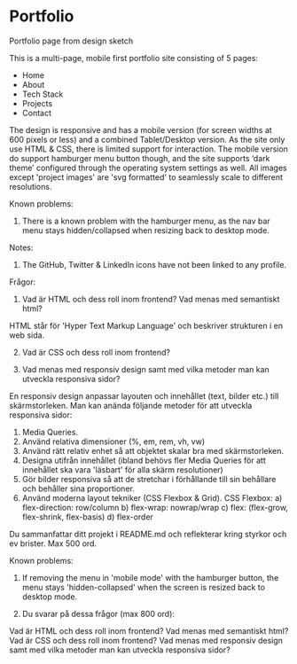 # Portfolio
Portfolio page from design sketch

This is a multi-page, mobile first portfolio site consisting of 5 pages:
- Home
- About
- Tech Stack
- Projects
- Contact

The design is responsive and has a mobile version (for screen widths at 600 pixels or less) and a combined Tablet/Desktop version. As the site only use HTML & CSS, there is limited support for interaction. The mobile version do support hamburger menu button though, and the site supports ‘dark theme’ configured through the operating system settings as well. All images except 'project images' are 'svg formatted' to seamlessly scale to different resolutions. 

Known problems:
1) There is a known problem with the hamburger menu, as the nav bar menu stays hidden/collapsed when resizing back to desktop mode.

Notes:
1) The GitHub, Twitter & LinkedIn icons have not been linked to any profile.

Frågor:
1) Vad är HTML och dess roll inom frontend? Vad menas med semantiskt html?

HTML står för 'Hyper Text Markup Language' och beskriver strukturen i en web sida.

2) Vad är CSS och dess roll inom frontend? 

3) Vad menas med responsiv design samt med vilka metoder man kan utveckla responsiva sidor?

En responsiv design anpassar layouten och innehållet (text, bilder etc.) till skärmstorleken.
Man kan anända följande metoder för att utveckla responsiva sidor:
1) Media Queries.
2) Använd relativa dimensioner (%, em, rem, vh, vw)
3) Använd rätt relativ enhet så att objektet skalar bra med skärmstorleken.
4) Designa utifrån innehållet (ibland behövs fler Media Queries för att innehållet ska vara 'läsbart' för alla skärm resolutioner)
5) Gör bilder responsiva så att de stretchar i förhållande till sin behållare och behåller sina proportioner.
6) Använd moderna layout tekniker (CSS Flexbox & Grid).
   CSS Flexbox:
   a) flex-direction: row/column
   b) flex-wrap: nowrap/wrap
   c) flex: (flex-grow, flex-shrink, flex-basis)
   d) flex-order


Du sammanfattar ditt projekt i README.md och reflekterar kring styrkor och ev brister. Max 500 ord.

Known problems:
1) If removing the menu in 'mobile mode' with the hamburger button, the menu stays 'hidden-collapsed' when the screen is resized back to desktop mode.

2. Du svarar på dessa frågor (max 800 ord):

Vad är HTML och dess roll inom frontend? Vad menas med semantiskt html?
Vad är CSS och dess roll inom frontend? 
Vad menas med responsiv design samt med vilka metoder man kan utveckla responsiva sidor?
